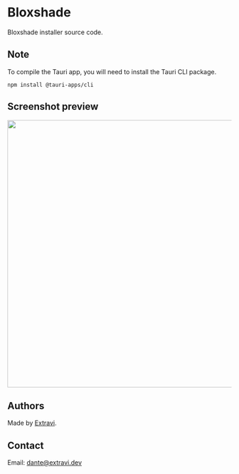 # Bloxshade
Bloxshade installer source code.

## Note
To compile the Tauri app, you will need to install the Tauri CLI package.
```
npm install @tauri-apps/cli
```

## Screenshot preview
<img src="" width="600">

## Authors
Made by [Extravi](https://extravi.dev/).

## Contact
Email: dante@extravi.dev

